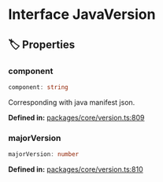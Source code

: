 # Interface JavaVersion

## 🏷️ Properties

### component

```ts
component: string
```
Corresponding with java manifest json.
<p style="font-size: 14px; color: var(--vp-c-text-2)">
<strong>Defined in:</strong> <a href="https://github.com/voxelum/minecraft-launcher-core-node/blob/master/packages/core/version.ts#L809" target="_blank" rel="noreferrer">packages/core/version.ts:809</a>
</p>


### majorVersion

```ts
majorVersion: number
```
<p style="font-size: 14px; color: var(--vp-c-text-2)">
<strong>Defined in:</strong> <a href="https://github.com/voxelum/minecraft-launcher-core-node/blob/master/packages/core/version.ts#L810" target="_blank" rel="noreferrer">packages/core/version.ts:810</a>
</p>


